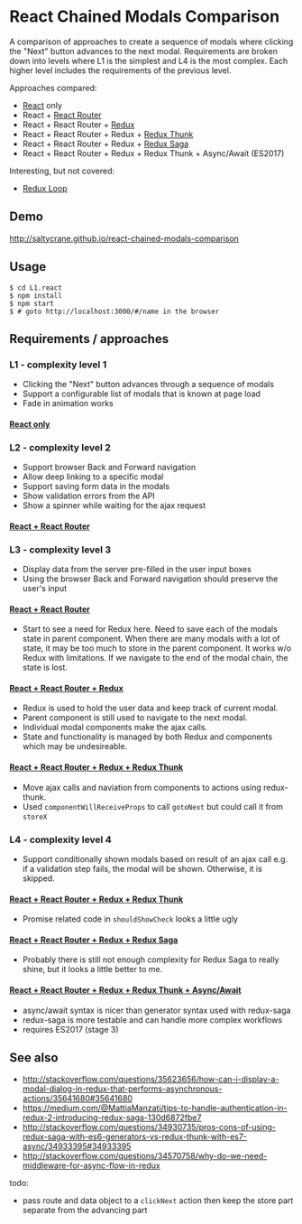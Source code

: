 # React Chained Modals Comparison

A comparison of approaches to create a sequence of modals where clicking the "Next"
button advances to the next modal. Requirements are broken down into levels where
L1 is the simplest and L4 is the most complex. Each higher level includes the
requirements of the previous level.

Approaches compared:

 - [React](https://facebook.github.io/react/) only
 - React + [React Router](https://github.com/reactjs/react-router)
 - React + React Router + [Redux](https://github.com/reactjs/redux)
 - React + React Router + Redux + [Redux Thunk](https://github.com/gaearon/redux-thunk)
 - React + React Router + Redux + [Redux Saga](https://github.com/yelouafi/redux-saga)
 - React + React Router + Redux + Redux Thunk + Async/Await (ES2017)

Interesting, but not covered:

 - [Redux Loop](https://github.com/raisemarketplace/redux-loop)
 
## Demo

http://saltycrane.github.io/react-chained-modals-comparison
 
## Usage

    $ cd L1.react
    $ npm install
    $ npm start
    $ # goto http://localhost:3000/#/name in the browser

## Requirements / approaches

### L1 - complexity level 1

 - Clicking the "Next" button advances through a sequence of modals
 - Support a configurable list of modals that is known at page load
 - Fade in animation works

#### [React only](/src/L1.react)
 
### L2 - complexity level 2

 - Support browser Back and Forward navigation
 - Allow deep linking to a specific modal
 - Support saving form data in the modals
 - Show validation errors from the API
 - Show a spinner while waiting for the ajax request

#### [React + React Router](/src/L2.react.router)

### L3 - complexity level 3

 - Display data from the server pre-filled in the user input boxes
 - Using the browser Back and Forward navigation should preserve the user's input
 
#### [React + React Router](/src/L3.react.router)

 - Start to see a need for Redux here. Need to save each of the modals state in parent component.
   When there are many modals with a lot of state, it may be too much to store in the parent component.
   It works w/o Redux with limitations. If we navigate to the end of the modal chain, the state is lost.

#### [React + React Router + Redux](/src/L3.react.router.redux)

 - Redux is used to hold the user data and keep track of current modal.
 - Parent component is still used to navigate to the next modal.
 - Individual modal components make the ajax calls.
 - State and functionality is managed by both Redux and components which may be undesireable.

#### [React + React Router + Redux + Redux Thunk](/src/L3.react.router.redux.thunk)

 - Move ajax calls and naviation from components to actions using redux-thunk.
 - Used `componentWillReceiveProps` to call `gotoNext` but could call it from `storeX`

### L4 - complexity level 4

 - Support conditionally shown modals based on result of an ajax call
   e.g. if a validation step fails, the modal will be shown. Otherwise, it is skipped.

#### [React + React Router + Redux + Redux Thunk](/src/L4.react.router.redux.thunk)

 - Promise related code in `shouldShowCheck` looks a little ugly

#### [React + React Router + Redux + Redux Saga](/src/L4.react.router.redux.saga)

 - Probably there is still not enough complexity for Redux Saga to really shine,
   but it looks a little better to me.

#### [React + React Router + Redux + Redux Thunk + Async/Await](/src/L4.react.router.redux.thunk.aa)

 - async/await syntax is nicer than generator syntax used with redux-saga
 - redux-saga is more testable and can handle more complex workflows
 - requires ES2017 (stage 3)

## See also

 - http://stackoverflow.com/questions/35623656/how-can-i-display-a-modal-dialog-in-redux-that-performs-asynchronous-actions/35641680#35641680 
 - https://medium.com/@MattiaManzati/tips-to-handle-authentication-in-redux-2-introducing-redux-saga-130d6872fbe7
 - http://stackoverflow.com/questions/34930735/pros-cons-of-using-redux-saga-with-es6-generators-vs-redux-thunk-with-es7-async/34933395#34933395
 - http://stackoverflow.com/questions/34570758/why-do-we-need-middleware-for-async-flow-in-redux

todo:
 - pass route and data object to a `clickNext` action
   then keep the store part separate from the advancing part
